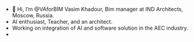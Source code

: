 - 👋 Hi, I’m @VAforBIM Vasim Khadour, Bim manager at IND Architects, Moscow, Russia.
  - AI enthusiast, Teacher, and an architect.
  - Working on integration of AI and software solution in the AEC industry.  
  - 

<!---
VAforBIM/VAforBIM is a ✨ special ✨ repository because its `README.md` (this file) appears on your GitHub profile.
You can click the Preview link to take a look at your changes.
--->
